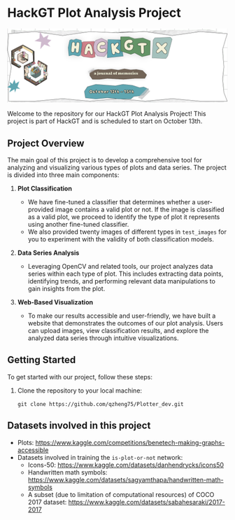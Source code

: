 # HackGT Plot Analysis Project

![HackGT Logo](hack_gt_logo.png)

Welcome to the repository for our HackGT Plot Analysis Project! This project is part of HackGT and is scheduled to start on October 13th.

## Project Overview

The main goal of this project is to develop a comprehensive tool for analyzing and visualizing various types of plots and data series. The project is divided into three main components:

1. **Plot Classification**
   - We have fine-tuned a classifier that determines whether a user-provided image contains a valid plot or not. If the image is classified as a valid plot, we proceed to identify the type of plot it represents using another fine-tuned classifier.
   - We also provided twenty images of different types in `test_images` for you to experiment with the validity of both classification models.

2. **Data Series Analysis**
   - Leveraging OpenCV and related tools, our project analyzes data series within each type of plot. This includes extracting data points, identifying trends, and performing relevant data manipulations to gain insights from the plot.

3. **Web-Based Visualization**
   - To make our results accessible and user-friendly, we have built a website that demonstrates the outcomes of our plot analysis. Users can upload images, view classification results, and explore the analyzed data series through intuitive visualizations.

## Getting Started

To get started with our project, follow these steps:

1. Clone the repository to your local machine:
   ```shell
   git clone https://github.com/qzheng75/Plotter_dev.git

## Datasets involved in this project
   - Plots: https://www.kaggle.com/competitions/benetech-making-graphs-accessible
   - Datasets involved in training the `is-plot-or-not` network:
      - Icons-50: https://www.kaggle.com/datasets/danhendrycks/icons50
      - Handwritten math symbols: https://www.kaggle.com/datasets/sagyamthapa/handwritten-math-symbols
      - A subset (due to limitation of computational resources) of COCO 2017 dataset: https://www.kaggle.com/datasets/sabahesaraki/2017-2017
